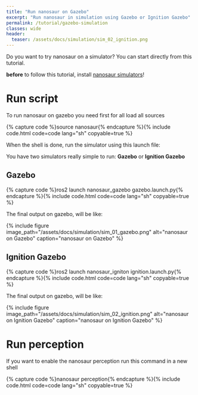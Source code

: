 ```yaml
---
title: "Run nanosaur on Gazebo"
excerpt: "Run nanosaur in simulation using Gazebo or Ignition Gazebo"
permalink: /tutorial/gazebo-simulation
classes: wide
header:
  teaser: /assets/docs/simulation/sim_02_ignition.png
---
```


Do you want to try nanosaur on a simulator? You can start directly from this tutorial.

 **before** to follow this tutorial, install [nanosaur simulators](/install/simulation)!

# Run script

To run nanosaur on gazebo you need first for all load all sources

{% capture code %}source nanosaur{% endcapture %}{% include code.html code=code lang="sh" copyable=true %}

When the shell is done, run the simulator using this launch file:

You have two simulators really simple to run: **Gazebo** or **Ignition Gazebo**

## Gazebo

{% capture code %}ros2 launch nanosaur_gazebo gazebo.launch.py{% endcapture %}{% include code.html code=code lang="sh" copyable=true %}

The final output on gazebo, will be like:

{% include figure image_path="/assets/docs/simulation/sim_01_gazebo.png" alt="nanosaur on Gazebo" caption="nanosaur on Gazebo" %}

## Ignition Gazebo

{% capture code %}ros2 launch nanosaur_igniton ignition.launch.py{% endcapture %}{% include code.html code=code lang="sh" copyable=true %}

The final output on gazebo, will be like:

{% include figure image_path="/assets/docs/simulation/sim_02_ignition.png" alt="nanosaur on Ignition Gazebo" caption="nanosaur on Ignition Gazebo" %}

# Run perception

If you want to enable the nanosaur perception run this command in a new shell

{% capture code %}nanosaur perception{% endcapture %}{% include code.html code=code lang="sh" copyable=true %}